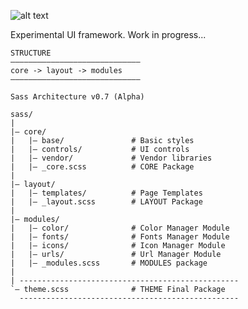 ![alt text](https://github.com/zemiotic/swan/blob/master/img/logo.png "Swan - User Interface")

Experimental UI framework. Work in progress... 


```
STRUCTURE
–––––––––––––––––––––––––––––
core -> layout -> modules
–––––––––––––––––––––––––––––

Sass Architecture v0.7 (Alpha)

sass/
|
|– core/
|   |– base/               # Basic styles
|   |– controls/           # UI controls
|   |– vendor/             # Vendor libraries
|   |– _core.scss          # CORE Package
|
|– layout/
|   |– templates/          # Page Templates
|   |– _layout.scss        # LAYOUT Package
|
|– modules/
|   |– color/              # Color Manager Module
|   |– fonts/              # Fonts Manager Module
|   |– icons/              # Icon Manager Module
|   |– urls/               # Url Manager Module
|   |– _modules.scss       # MODULES package
|
| -------------------------------------------------
`– theme.scss              # THEME Final Package
  -------------------------------------------------
```


